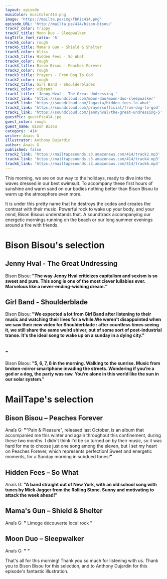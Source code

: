 ```yaml
---
layout: episode
musiColor: musiColor414.png
image: 'https://mailta.pe/img/fbPic414.png'
episode_URL: 'http://mailta.pe/414/bison-bisou/'
track7_color: trippy
track7_title: Moon Duo - Sleepwalker
bigTitle_font_ratio: '6'
track6_color: rough
track6_title: Mama's Gun - Shield & Shelter
track5_color: bliss
track5_title: Hidden Fees - So What
track4_color: rough
track4_title: Bison Bisou - Peaches Forever
track3_color: rough
track3_title: Prayers - From Dog To God
track2_color: rough
track2_title: Girl Band - Shoulderblades
track1_color: vibrant
track1_title: 'Jenny Hval - The Great Undressing '
track7_link: 'https://soundcloud.com/moon-duo/moon-duo-sleepwalker'
track5_link: 'https://soundcloud.com/lagasta/hidden-fees-lo-what'
track3_link: 'https://soundcloud.com/prayersofficial/from-dog-to-god'
track1_link: 'https://soundcloud.com/jennyhval/the-great-undressing-5'
guestPic: guestPic414.jpg
guest_color: rough
guest_name: Bison Bisou
category: '414'
writer: Anaïs G
illustrator: Anthony Dujardin
author: Anaïs G
published: false
track2_link: 'https://mailtapesounds.s3.amazonaws.com/414/track2.mp3'
track4_link: 'https://mailtapesounds.s3.amazonaws.com/414/track4.mp3'
track6_link: 'https://mailtapesounds.s3.amazonaws.com/414/track6.mp3'
---
```

<p id="introduction">This morning, we are on our way to the holidays, ready to dive into the waves dressed in our best swimsuit. To accompany these first hours of sunshine and warm sand on our bodies nothing better than Bison Bisou to warm up the atmosphere even more.
  
It is under this pretty name that he destroys the codes and creates the contrast with their music. Powerful rock to wake up your body, and your mind, Bison Bisous understands that. A soundtrack accompanying our energetic mornings running on the beach or our long summer evenings around a fire with friends.
</p>

# Bison Bisou's selection

## Jenny Hval - The Great Undressing
Bison Bisou: **"**The way Jenny Hval criticizes capitalism and sexism is so sweet and pure. This song is one of the most clever lullabies ever. Marvelous like a never-ending-wishing dream.**"**

## Girl Band - Shoulderblade
Bison Bisou: **"**We expected a lot from Girl Band after listening to their music and watching their lives for a while.We weren’t disappointed when we saw their new video for Shoulderblade : after countless times seeing it, we still share the same weird shiver, out of some sort of post-industrial transe. It's the ideal song to wake up on a sunday in a dying city.**"** 

##  - 
Bison Bisou: **"**5, 6, 7, 8 in the morning. Walking to the sunrise. Music from broken-mirror smartphone invading the streets. Wondering if you’re a god or a dog, the party was raw. You’re alone in this world like the sun in our solar system.**"**

# MailTape's selection

## Bison Bisou – Peaches Forever
Anaïs G: **"**"Pain & Pleasure", released last October, is an album that accompanied me this winter and again throughout this confinement, during these two months. I didn't think I'd be so turned on by their music, so it was hard for me to choose just one song among the eleven, but I set my heart on Peaches Forever, which represents perfection! Sweet and energetic moments, for a Sunday morning in subdued tones!**"**

## Hidden Fees – So What
Anaïs G: **"**A band straight out of New York, with an old school song with tunes by Mick Jagger from the Rolling Stone. Sunny and motivating to attack the week ahead!**"**

## Mama's Gun – Shield & Shelter
Anaïs G: **"** Limoge découverte local rock **"**

## Moon Duo  – Sleepwalker
Anaïs G: **"**  **"**


<p id="outroduction">That's all for this morning! Thank you so much for listening with us. Thank you to Bison Bisou for this selection, and to Anthony Dujardin for this episode's fantastic illustration.</p>
